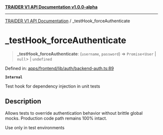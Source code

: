 [**TRAIDER V1 API Documentation v1.0.0-alpha**](../README.md)

***

[TRAIDER V1 API Documentation](../README.md) / \_testHook\_forceAuthenticate

# \_testHook\_forceAuthenticate

> **\_testHook\_forceAuthenticate**: (`username`, `password`) => `Promise`\<`User` \| `null`\> \| `undefined`

Defined in: [apps/frontend/lib/auth/backend-auth.ts:89](https://github.com/Phoenix-Home-Cleaning/op_trAIder/blob/3dfa0ac2b9c2853a3178461f245872609191f252/apps/frontend/lib/auth/backend-auth.ts#L89)

**`Internal`**

Test hook for dependency injection in unit tests

## Description

Allows tests to override authentication behavior without brittle global mocks.
Production code path remains 100% intact.

 Use only in test environments
